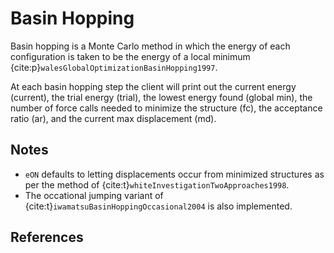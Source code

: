 # Basin Hopping

Basin hopping is a Monte Carlo method in which the energy of each configuration
is taken to be the energy of a local minimum
{cite:p}`walesGlobalOptimizationBasinHopping1997`.

At each basin hopping step the client will print out the current energy
(current), the trial energy (trial), the lowest energy found (global min), the
number of force calls needed to minimize the structure (fc), the acceptance
ratio (ar), and the current max displacement (md).

## Notes

- `eON` defaults to letting displacements occur from minimized structures as per the method of {cite:t}`whiteInvestigationTwoApproaches1998`.
- The occational jumping variant of {cite:t}`iwamatsuBasinHoppingOccasional2004` is also implemented.

## References

```{bibliography}
```
